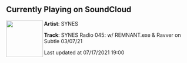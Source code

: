 ## Currently Playing on SoundCloud

[<img align="left" width="100" src="https://i1.sndcdn.com/artworks-kGLkaSzy0Q3aUX70-TZW8GQ-t500x500.jpg">](https://soundcloud.com/synesuk/synes-radio-045-w-remnantexe-ravver-on-subtle-030721)

**Artist**: SYNES 

**Track**: SYNES Radio 045: w/ REMNANT.exe & Ravver on Subtle 03/07/21

Last updated at 07/17/2021 19:00
